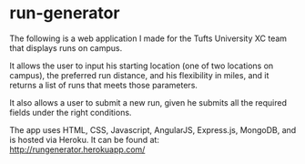 run-generator
=============

The following is a web application I made for the Tufts University XC team that displays runs on campus.

It allows the user to input his starting location (one of two locations on campus), the preferred run distance, and his flexibility in miles, and it returns a list of runs that meets those parameters.

It also allows a user to submit a new run, given he submits all the required fields under the right conditions.

The app uses HTML, CSS, Javascript, AngularJS, Express.js, MongoDB, and is hosted via Heroku. It can be found at:
http://rungenerator.herokuapp.com/
